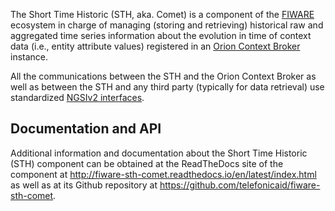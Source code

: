 The Short Time Historic (STH, aka. Comet) is a component of the [FIWARE](https://www.fiware.org/) ecosystem
in charge of managing (storing and retrieving) historical raw and aggregated time series information about the evolution in time of context data (i.e., entity attribute values) registered in an [Orion Context Broker](https://github.com/telefonicaid/fiware-orion) instance.

All the communications between the STH and the Orion Context Broker as well as between the STH and any third party (typically for data retrieval) use standardized [NGSIv2 interfaces](http://fiware.github.io/specifications/ngsiv2/stable).

## Documentation and API

Additional information and documentation about the Short Time Historic (STH) component can be obtained at the ReadTheDocs site of the component at http://fiware-sth-comet.readthedocs.io/en/latest/index.html as well as at its Github repository at https://github.com/telefonicaid/fiware-sth-comet.
